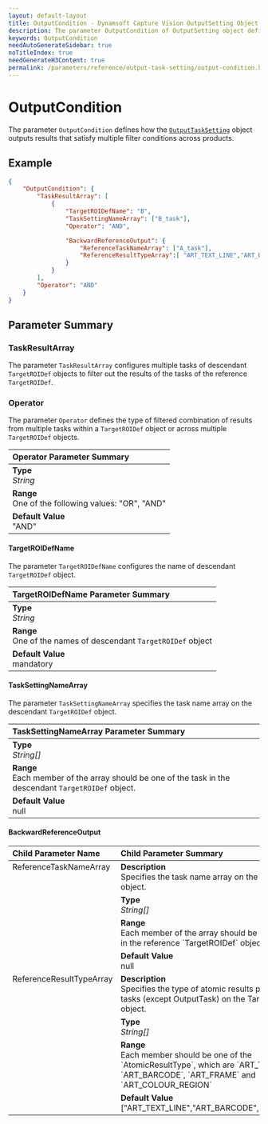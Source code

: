 ```yaml
---
layout: default-layout
title: OutputCondition - Dynamsoft Capture Vision OutputSetting Object
description: The parameter OutputCondition of OutputSetting object defines the OutputCondition information of the ROIs.
keywords: OutputCondition
needAutoGenerateSidebar: true
noTitleIndex: true
needGenerateH3Content: true
permalink: /parameters/reference/output-task-setting/output-condition.html
---
```


# OutputCondition

The parameter `OutputCondition` defines how the [`OutputTaskSetting`](../../file/task-settings/output-task-setting.md) object outputs results that satisfy multiple filter conditions across products.

## Example

```json
{
    "OutputCondition": {
        "TaskResultArray": [
            {
                "TargetROIDefName": "B", 
                "TaskSettingNameArray": ["B_task"],
                "Operator": "AND",

                "BackwardReferenceOutput": {
                    "ReferenceTaskNameArray": ["A_task"], 
                    "ReferenceResultTypeArray":[ "ART_TEXT_LINE","ART_BARCODE","ART_FRAME", "ART_TABLE_CELL", "ART_COLOUR_REGION" ]
                }
            }
        ],
        "Operator": "AND"
    }
}
```

## Parameter Summary

### TaskResultArray

The parameter `TaskResultArray` configures multiple tasks of descendant `TargetROIDef` objects to filter out the results of the tasks of the reference `TargetROIDef`.

### Operator

The parameter `Operator` defines the type of filtered combination of results from multiple tasks within a `TargetROIDef` object or across multiple `TargetROIDef` objects.

| Operator Parameter Summary |
| :------------------- |
| **Type**<br>*String* |
| **Range**<br>One of the following values: "OR", "AND" |
| **Default Value**<br>"AND"|

#### TargetROIDefName

The parameter `TargetROIDefName` configures the name of descendant `TargetROIDef` object.

| TargetROIDefName Parameter Summary |
| :------------------- |
| **Type**<br>*String* |
| **Range**<br>One of the names of descendant `TargetROIDef` object |
| **Default Value**<br>mandatory|

#### TaskSettingNameArray

The parameter `TaskSettingNameArray` specifies the task name array on the descendant `TargetROIDef` object.

| TaskSettingNameArray Parameter Summary |
| :------------------- |
| **Type**<br>*String[]* |
| **Range**<br>Each member of the array should be one of the task in the descendant `TargetROIDef` object. |
| **Default Value**<br>null|

#### BackwardReferenceOutput

<table style = "text-align:left">
    <thead>
        <tr>
            <th nowrap="nowrap">Child Parameter Name</th>
            <th nowrap="nowrap">Child Parameter Summary</th>
        </tr>
    </thead>
    <tr>
        <td rowspan = "4" style="vertical-align:text-top">ReferenceTaskNameArray</td>
        <td><b>Description</b><br>Specifies the task name array on the TargetROIDef object.
        </td>
    </tr>
    <tr>
        <td><b>Type</b><br><i>String[]</i>
        </td>
    </tr>
    <tr>
        <td><b>Range</b><br>Each member of the array should be one of the task in the reference `TargetROIDef` object.
        </td>
    </tr>
    <tr>
        <td><b>Default Value</b><br>null
        </td>
    </tr>
    <tr>
        <td rowspan = "4" style="vertical-align:text-top">ReferenceResultTypeArray</td>
        <td><b>Description</b><br>Specifies the type of atomic results produced by tasks (except OutputTask) on the TargetROIDef object.
        </td>
    </tr>
    <tr>
        <td><b>Type</b><br><i>String[]</i>
        </td>
    </tr>
    <tr>
        <td><b>Range</b><br>Each member should be one of the `AtomicResultType`, which are `ART_TEXT_LINE`, `ART_BARCODE`, `ART_FRAME` and `ART_COLOUR_REGION`
        </td>
    </tr>
    <tr>
        <td><b>Default Value</b><br>["ART_TEXT_LINE","ART_BARCODE","ART_FRAME"]
        </td>
    </tr>
</table>
